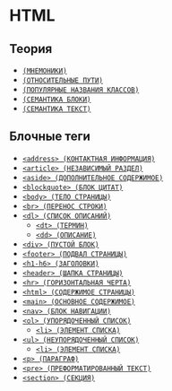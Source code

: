 # HTML

## Теория

- [`(МНЕМОНИКИ)`](./HTML/ТЕОРИЯ/МНЕМОНИКИ.md)
- [`(ОТНОСИТЕЛЬНЫЕ ПУТИ)`](<./HTML/ТЕОРИЯ/ОТНОСИТЕЛЬНЫЕ ПУТИИ.md>)
- [`(ПОПУЛЯРНЫЕ НАЗВАНИЯ КЛАССОВ)`](<./HTML/ТЕОРИЯ/ПОПУЛЯРНЫЕ НАЗВАНИЯ КЛАССОВВ.md>)
- [`(СЕМАНТИКА БЛОКИ)`](<./HTML/ТЕОРИЯ/СЕМАНТИКА БЛОКИИ.md>)
- [`(СЕМАНТИКА ТЕКСТ)`](<./HTML/ТЕОРИЯ/СЕМАНТИКА ТЕКСТТ.md>)

## Блочные теги

- [`<address> (КОНТАКТНАЯ ИНФОРМАЦИЯ)`](<./HTML/TAGS BLOCK/address (КОНТАКТНАЯ ИНФОРМАЦИЯ).md>)
- [`<article> (НЕЗАВИСИМЫЙ РАЗДЕЛ)`](<./HTML/TAGS BLOCK/article (НЕЗАВИСИМЫЙ РАЗДЕЛ).md>)
- [`<aside> (ДОПОЛНИТЕЛЬНОЕ СОДЕРЖИМОЕ)`](<./HTML/TAGS BLOCK/aside (ДОПОЛНИТЕЛЬНОЕ СОДЕРЖИМОЕ).md>)
- [`<blockquote> (БЛОК ЦИТАТ)`](<./HTML/TAGS BLOCK/blockquote (БЛОК ЦИТАТ).md>)
- [`<body> (ТЕЛО СТРАНИЦЫ)`](<./HTML/TAGS BLOCK/body (ТЕЛО СТРАНИЦЫ).md>)
- [`<br> (ПЕРЕНОС СТРОКИ)`](<./HTML/TAGS BLOCK/br (ПЕРЕНОС СТРОКИ).md>)
- [`<dl> (СПИСОК ОПИСАНИЙ)`](<./HTML/TAGS BLOCK/dl (СПИСОК ОПИСАНИЙ).md>)
  - [`<dt> (ТЕРМИН)`](<./HTML/TAGS BLOCK/dt (ТЕРМИН).md>)
  - [`<dd> (ОПИСАНИЕ)`](<./HTML/TAGS BLOCK/dd (ОПИСАНИЕ).md>)
- [`<div> (ПУСТОЙ БЛОК)`](<./HTML/TAGS BLOCK/div (ПУСТОЙ БЛОК).md>)
- [`<footer> (ПОДВАЛ СТРАНИЦЫ)`](<./HTML/TAGS BLOCK/footer (ПОДВАЛ СТРАНИЦЫ).md>)
- [`<h1-h6> (ЗАГОЛОВКИ)`](<./HTML/TAGS BLOCK/h1-h6 (ЗАГОЛОВКИ).md>)
- [`<header> (ШАПКА СТРАНИЦЫ)`](<./HTML/TAGS BLOCK/header (ШАПКА СТРАНИЦЫ).md>)
- [`<hr> (ГОРИЗОНТАЛЬНАЯ ЧЕРТА)`](<./HTML/TAGS BLOCK/hr (ГОРИЗОНТАЛЬНАЯ ЧЕРТА).md>)
- [`<html> (СОДЕРЖИМОЕ СТРАНИЦЫ)`](<./HTML/TAGS BLOCK/html (СОДЕРЖИМОЕ СТРАНИЦЫ).md>)
- [`<main> (ОСНОВНОЕ СОДЕРЖИМОЕ)`](<./HTML/TAGS BLOCK/main (ОСНОВНОЕ СОДЕРЖИМОЕ).md>)
- [`<nav> (БЛОК НАВИГАЦИИ)`](<./HTML/TAGS BLOCK/nav (БЛОК НАВИГАЦИИ).md>)
- [`<ol> (УПОРЯДОЧЕННЫЙ СПИСОК)`](<./HTML/TAGS BLOCK/ol (УПОРЯДОЧЕННЫЙ СПИСОК).md>)
  - [`<li> (ЭЛЕМЕНТ СПИСКА)`](<./HTML/TAGS BLOCK/li (ЭЛЕМЕНТ СПИСКА).md>)
- [`<ul> (НЕУПОРЯДОЧЕННЫЙ СПИСОК)`](<./HTML/TAGS BLOCK/ul (НЕУПОРЯДОЧЕННЫЙ СПИСОК).md>)
  - [`<li> (ЭЛЕМЕНТ СПИСКА)`](<./HTML/TAGS BLOCK/li (ЭЛЕМЕНТ СПИСКА).md>)
- [`<p> (ПАРАГРАФ)`](<./HTML/TAGS BLOCK/p (ПАРАГРАФ).md>)
- [`<pre> (ПРЕФОРМАТИРОВАННЫЙ ТЕКСТ)`](<./HTML/TAGS BLOCK/pre (ПРЕФОРМАТИРОВАННЫЙ ТЕКСТ).md>)
- [`<section> (СЕКЦИЯ)`](<./HTML/TAGS BLOCK/section (СЕКЦИЯ).md>)
